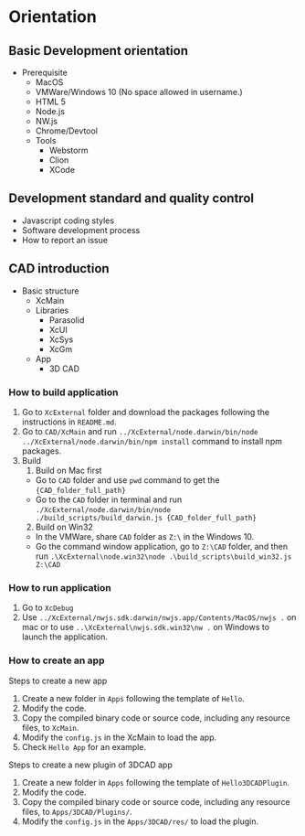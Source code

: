 # Orientation

## Basic Development orientation

* Prerequisite
  * MacOS
  * VMWare/Windows 10 (No space allowed in username.)
  * HTML 5
  * Node.js
  * NW.js
  * Chrome/Devtool
  * Tools
    * Webstorm
    * Clion
    * XCode

## Development standard and quality control

* Javascript coding styles
* Software development process
* How to report an issue
  
## CAD introduction

* Basic structure
  * XcMain
  * Libraries  
    * Parasolid
    * XcUI
    * XcSys
    * XcGm
  * App
    * 3D CAD

### How to build application
1. Go to `XcExternal` folder and download the packages following the instructions in `README.md`.
2. Go to `CAD/XcMain` and run `../XcExternal/node.darwin/bin/node ../XcExternal/node.darwin/bin/npm install` command to install npm packages.
4. Build
   1. Build on Mac first 
     * Go to `CAD` folder and use `pwd` command to get the `{CAD_folder_full_path}`
     * Go to the `CAD` folder in terminal and run `./XcExternal/node.darwin/bin/node ./build_scripts/build_darwin.js {CAD_folder_full_path}`
   2. Build on Win32
     * In the VMWare, share `CAD` folder as `Z:\` in the Windows 10.
     * Go the command window application, go to `Z:\CAD` folder, and then run `.\XcExternal\node.win32\node .\build_scripts\build_win32.js Z:\CAD`

### How to run application

1. Go to `XcDebug`
2. Use `../XcExternal/nwjs.sdk.darwin/nwjs.app/Contents/MacOS/nwjs .` on mac or to use `..\XcExternal\nwjs.sdk.win32\nw .` on Windows to launch the application.

### How to create an app

Steps to create a new app

1. Create a new folder in `Apps` following the template of `Hello`.
2. Modify the code.
3. Copy the compiled binary code or source code, including any resource files, to `XcMain`.
4. Modify the `config.js` in the XcMain to load the app.
5. Check `Hello App` for an example.

Steps to create a new plugin of 3DCAD app

1. Create a new folder in `Apps` following the template of `Hello3DCADPlugin`.
2. Modify the code.
3. Copy the compiled binary code or source code, including any resource files, to `Apps/3DCAD/Plugins/`.
4. Modify the `config.js` in the `Apps/3DCAD/res/` to load the plugin.
